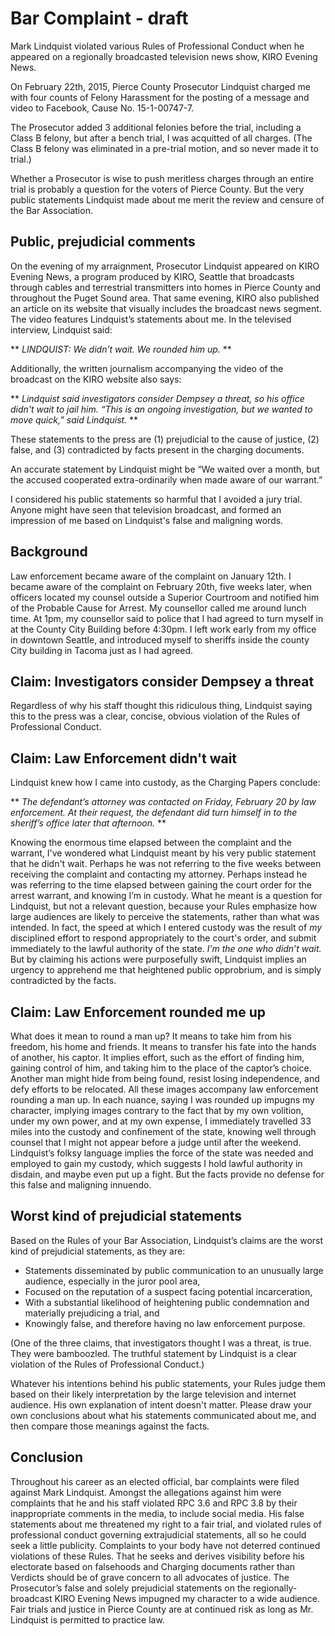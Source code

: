 # Bar Complaint - draft

Mark Lindquist violated various Rules of 
Professional Conduct when he appeared on a 
regionally broadcasted television news show, 
KIRO Evening News.

On February 22th, 2015, Pierce County 
Prosecutor Lindquist charged me with four 
counts of Felony Harassment for the posting 
of a message and video to Facebook, Cause 
No. 15-1-00747-7.

The Prosecutor added 3 additional felonies 
before the trial, including a Class B 
felony, but after a bench trial, I was 
acquitted of all charges. (The Class B 
felony was eliminated in a pre-trial motion, 
and so never made it to trial.)

Whether a Prosecutor is wise to push 
meritless charges through an entire trial is 
probably a question for the voters of Pierce 
County. But the very public statements 
Lindquist made about me merit the review and 
censure of the Bar Association.

## Public, prejudicial comments

On the evening of my arraignment, Prosecutor 
Lindquist appeared on KIRO Evening News, a 
program produced by KIRO, Seattle that 
broadcasts through cables and terrestrial 
transmitters into homes in Pierce County and 
throughout the Puget Sound area. That same 
evening, KIRO also published an article on 
its website that visually includes the 
broadcast news segment. The video features 
Lindquist’s statements about me. In the 
televised interview, Lindquist said:

** *LINDQUIST: We didn’t wait. We rounded 
him up.* **

Additionally, the written journalism 
accompanying the video of the broadcast on 
the KIRO website also says:

** *Lindquist said investigators consider 
Dempsey a threat, so his office didn't wait 
to jail him. “This is an ongoing 
investigation, but we wanted to move quick,” 
said Lindquist.* **

These statements to the press are (1) 
prejudicial to the cause of justice, (2) 
false, and (3) contradicted by facts present 
in the charging documents.

An accurate statement by Lindquist might be 
“We waited over a month, but the accused 
cooperated extra-ordinarily when made aware 
of our warrant.”

I considered his public statements so 
harmful that I avoided a jury trial. Anyone 
might have seen that television broadcast, 
and formed an impression of me based on 
Lindquist's false and maligning words.

## Background

Law enforcement became aware of the 
complaint on January 12th. I became aware of 
the complaint on February 20th, five weeks 
later, when officers located my counsel 
outside a Superior Courtroom and notified 
him of the Probable Cause for Arrest. My 
counsellor called me around lunch time. At 
1pm, my counsellor said to police that I had 
agreed to turn myself in at the County City 
Building before 4:30pm. I left work early 
from my office in downtown Seattle, and 
introduced myself to sheriffs inside the 
county City building in Tacoma just as I had 
agreed.

## Claim: Investigators consider Dempsey a threat

Regardless of why his staff thought this ridiculous thing,
Lindquist saying this to the press was a clear, concise, obvious violation of the Rules of Professional Conduct.

## Claim: Law Enforcement didn't wait

Lindquist knew how I came into custody, as 
the Charging Papers conclude:

** *The defendant’s attorney was contacted 
on Friday, February 20 by law enforcement. 
At their request, the defendant did turn 
himself in to the sheriff’s office later 
that afternoon.* **

Knowing the enormous time elapsed between 
the complaint and the warrant, I've wondered 
what Lindquist meant by his very public 
statement that he didn't wait. Perhaps he 
was not referring to the five weeks between 
receiving the complaint and contacting my 
attorney. Perhaps instead he was referring 
to the time elapsed between gaining the 
court order for the arrest warrant, and 
knowing I’m in custody. What he meant is a 
question for Lindquist, but not a relevant 
question, because your Rules emphasize how 
large audiences are likely to perceive the 
statements, rather than what was intended. 
In fact, the speed at which I entered 
custody was the result of *my* disciplined 
effort to respond appropriately to the 
court's order, and submit immediately to the 
lawful authority of the state. *I’m the one 
who didn’t wait.* But by claiming his 
actions were purposefully swift, Lindquist 
implies an urgency to apprehend me that 
heightened public opprobrium, and 
is simply contradicted by the facts.

## Claim: Law Enforcement rounded me up

What does it mean to round a man up? It 
means to take him from his freedom, his home 
and friends. It means to transfer his fate 
into the hands of another, his captor. It 
implies effort, such as the effort of 
finding him, gaining control of him, and 
taking him to the place of the captor’s 
choice. Another man might hide from being 
found, resist losing independence, and defy 
efforts to be relocated. All these images 
accompany law enforcement rounding a man up. 
In each nuance, saying I was rounded up 
impugns my character, implying images 
contrary to the fact that by my own 
volition, under my own power, and at my own 
expense, I immediately travelled 33 miles 
into the custody and confinement of the 
state, knowing well through counsel that I 
might not appear before a judge until after 
the weekend. Lindquist’s folksy language 
implies the force of the state was needed 
and employed to gain my custody, which 
suggests I hold lawful authority in disdain, 
and maybe even put up a fight. But the facts 
provide no defense for this false and 
maligning innuendo.

## Worst kind of prejudicial statements

Based on the Rules of your Bar Association, 
Lindquist’s claims are the worst kind of 
prejudicial statements, as they are:

 + Statements disseminated by 
public communication to an 
unusually large audience, 
especially in the juror pool area,
 + Focused on the reputation of a 
suspect facing potential 
incarceration,
 + With a substantial likelihood of 
heightening public condemnation and 
materially prejudicing a trial, and
 + Knowingly false, and therefore 
having no law enforcement purpose.

(One of the three claims, that 
investigators thought I was a 
threat, is true. They were 
bamboozled. The truthful statement 
by Lindquist is a clear violation 
of the Rules of Professional 
Conduct.)

Whatever his intentions behind his public 
statements, your Rules judge them based on 
their likely interpretation by the large 
television and internet audience. His own 
explanation of intent doesn't matter. Please 
draw your own conclusions about what his 
statements communicated about me, and then 
compare those meanings against the facts.

## Conclusion

Throughout his career as an elected 
official, bar complaints were filed against 
Mark Lindquist. Amongst the allegations 
against him were complaints that he and his 
staff violated RPC 3.6 and RPC 3.8 by their 
inappropriate comments in the media, to 
include social media. His false statements 
about me threatened my right to a fair 
trial, and violated rules of professional 
conduct governing extrajudicial statements, 
all so he could seek a little publicity. 
Complaints to your body have not deterred 
continued violations of these Rules. That he 
seeks and derives visibility before his 
electorate based on falsehoods and Charging 
documents rather than Verdicts should be of 
grave concern to all advocates of justice. 
The Prosecutor’s false and solely 
prejudicial statements on the 
regionally-broadcast KIRO Evening News 
impugned my character to a wide audience. 
Fair trials and justice in Pierce County are 
at continued risk as long as Mr. Lindquist 
is permitted to practice law.

